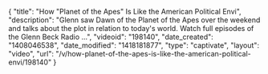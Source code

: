 {
    "title": "How \"Planet of the Apes\" Is Like the American Political Envi",
    "description": "Glenn saw Dawn of the Planet of the Apes over the weekend and talks about the plot in relation to today's world. Watch full episodes of the Glenn Beck Radio ...",
    "videoid": "198140",
    "date_created": "1408046538",
    "date_modified": "1418181877",
    "type": "captivate",
    "layout": "video",
    "url": "\/v\/how-planet-of-the-apes-is-like-the-american-political-envi\/198140"
}